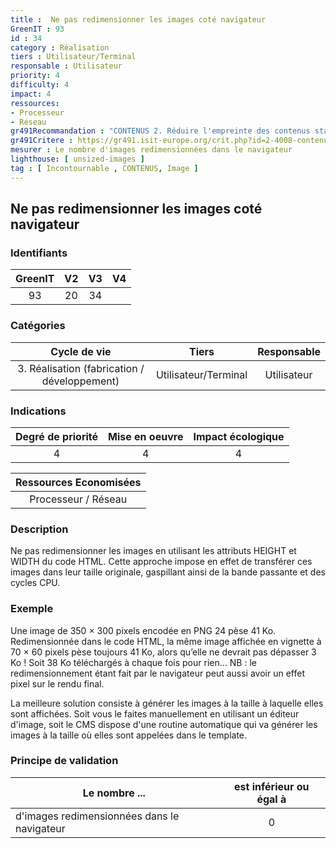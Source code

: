```yaml
---
title :  Ne pas redimensionner les images coté navigateur
GreenIT : 93
id : 34
category : Réalisation
tiers : Utilisateur/Terminal
responsable : Utilisateur
priority: 4
difficulty: 4
impact: 4
ressources:
- Processeur
- Réseau
gr491Recommandation : "CONTENUS 2. Réduire l'empreinte des contenus statiques"
gr491Critere : https://gr491.isit-europe.org/crit.php?id=2-4008-contenus-la-transmission-de-donnees-compressees-est-indispensable
mesurer : Le nombre d'images redimensionnées dans le navigateur
lighthouse: [ unsized-images ]
tag : [ Incontournable , CONTENUS, Image ]
---
```


## Ne pas redimensionner les images coté navigateur

### Identifiants

| GreenIT |  V2  |  V3  |  V4  |
|:-------:|:----:|:----:|:----:|
|  93    | 20  | 34  |      |

### Catégories

| Cycle de vie |  Tiers  |  Responsable  |
|:---------:|:----:|:----:|
| 3. Réalisation (fabrication / développement) | Utilisateur/Terminal | Utilisateur |

### Indications

| Degré de priorité |      Mise en oeuvre       |  Impact écologique    |
|:-------------------:|:-------------------------:|:---------------------:|
| 4 | 4 | 4 |

|Ressources Economisées                                      |
|:----------------------------------------------------------:|
|  Processeur / Réseau  |

### Description

Ne pas redimensionner les images en utilisant les attributs HEIGHT et WIDTH du code HTML. Cette approche impose en effet de transférer ces images dans leur taille originale, gaspillant ainsi de la bande passante et des cycles CPU.

### Exemple

Une image de 350 × 300 pixels encodée en PNG 24 pèse 41 Ko. Redimensionnée dans le code HTML, la même image affichée en vignette à 70 × 60 pixels pèse toujours 41 Ko, alors qu’elle ne devrait pas dépasser 3 Ko ! Soit 38 Ko téléchargés à chaque fois pour rien… NB : le redimensionnement étant fait par le navigateur peut aussi avoir un effet pixel sur le rendu final.

La meilleure solution consiste à générer les images à la taille à laquelle elles sont affichées. Soit vous le faites manuellement en utilisant un éditeur d'image, soit le CMS dispose d'une routine automatique qui va générer les images à la taille où elles sont appelées dans le template.

### Principe de validation

| Le nombre ...     | est inférieur ou égal à   |  
|-------------------|:-------------------------:|
|  d'images redimensionnées dans le navigateur  | 0  |
